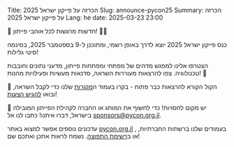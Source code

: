 Title: הכרזה על פייקון ישראל 2025
Slug: announce-pycon25
Summary:  הכרזה על פייקון ישראל 2025
Lang: he
date: 2025-03-23 23:00


📣 חדשות מרגשות לכל אוהבי פייתון! 🐍🎉

כנס פייקון ישראל 2025 יוצא לדרך באופן רשמי, ומתוכנן ל-9 בספטמבר 2025, בסינמה סיטי גלילות!

הצטרפו אלינו למפגש מדהים של מפתחי ומפתחות פייתון, מדעני נתונים וחובבות
טכנולוגיה. צפו להרצאות מעוררות השראה, סדנאות מעשיות ופעילויות מהנות! 🚀

🎤 הקול הקורא להרצאות כבר פתוח - בקרו בעמוד
ה[מקורות](https://pycon.org.il/2025/he/pages/cfp-resources.html) שלנו כדי
לקבל השראה, ובואו [להגיש
הצעות](https://cfp.pycon.org.il/pycon-2025/cfp)!

🤝 יש מקום לחסויות! כדי לחשוף את המותג או החברה לקהילת הפייתון המובילה
בישראל, דברו איתנו! כתבו לנו אל
[sponsors@pycon.org.il](mailto:sponsors@pycon.org.il).

עדכונים נוספים אפשר למצוא באתר
[pycon.org.il](https://pycon.org.il/2025/he) , בעמודים שלנו ברשתות
החברתיות, או ב[רשימת
התפוצה](https://lists.hamakor.org.il/postorius/lists/news.pycon.org.il/).
נשמח לראות אתכן ואתכם שם!
